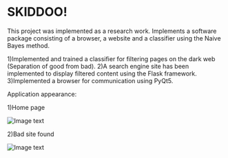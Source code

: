# SKIDDOO!

This project was implemented as a research work. Implements a software package consisting of a browser, a website and a classifier using the Naive Bayes method. 

1)Implemented and trained a classifier for filtering pages on the dark web (Separation of good from bad). 
2)A search engine site has been implemented to display filtered content using the Flask framework. 
3)Implemented a browser for communication using PyQt5.



Application appearance:


1)Home page

![Image text](https://github.com/thusdayogor/SKIDDOO-/blob/main/%20ScreenShots/1.png)


2)Bad site found

![Image text](https://github.com/thusdayogor/SKIDDOO-/blob/main/%20ScreenShots/2.png)
